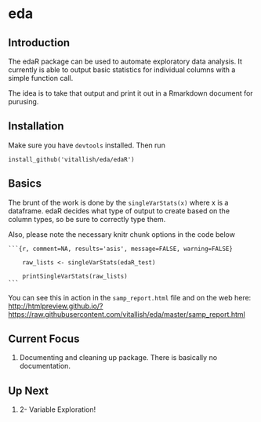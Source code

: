 # eda

## Introduction
The edaR package can be used to automate exploratory data analysis. It currently is able to output basic statistics for individual columns with a simple function call.

The idea is to take that output and print it out in a Rmarkdown document for purusing.

## Installation
Make sure you have `devtools` installed. Then run
```
install_github('vitallish/eda/edaR')

```

## Basics
The brunt of the work is done by the `singleVarStats(x)` where x is a dataframe. edaR decides what type of output to create based on the column types, so be sure to correctly type them.

Also, please note the necessary knitr chunk options in the code below

    ```{r, comment=NA, results='asis', message=FALSE, warning=FALSE}
        
        raw_lists <- singleVarStats(edaR_test) 
        
        printSingleVarStats(raw_lists)
    ```
You can see this in action in the `samp_report.html` file and on the web here: 
http://htmlpreview.github.io/?https://raw.githubusercontent.com/vitallish/eda/master/samp_report.html


## Current Focus
1. Documenting and cleaning up package. There is basically no documentation.

## Up Next
1. 2- Variable Exploration!
